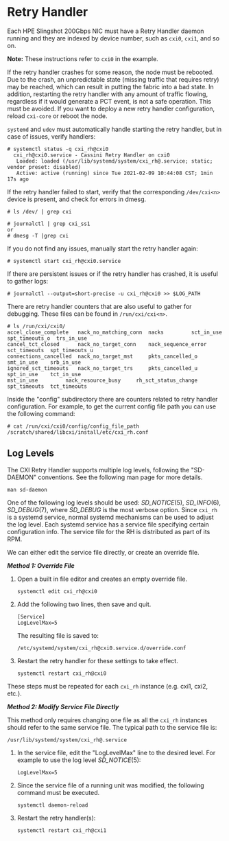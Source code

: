 # Retry Handler

Each HPE Slingshot 200Gbps NIC must have a Retry Handler daemon running and they are indexed by device number, such as `cxi0`, `cxi1`, and so on.

**Note:** These instructions refer to `cxi0` in the example.

If the retry handler crashes for some reason, the node must be rebooted. Due to the crash, an unpredictable state (missing traffic that requires retry) may be reached, which can result in putting the fabric into a bad state. In addition, restarting the retry handler with any amount of traffic flowing, regardless if it would generate a PCT event, is not a safe operation. This must be avoided. If you want to deploy a new retry handler configuration, reload `cxi-core` or reboot the node.

`systemd` and `udev` must automatically handle starting the retry handler, but in case of issues, verify handlers:

```screen
# systemctl status -q cxi_rh@cxi0
  cxi_rh@cxi0.service - Cassini Retry Handler on cxi0
   Loaded: loaded (/usr/lib/systemd/system/cxi_rh@.service; static; vendor preset: disabled)
   Active: active (running) since Tue 2021-02-09 10:44:08 CST; 1min 17s ago
```

If the retry handler failed to start, verify that the corresponding `/dev/cxi<n>` device is present, and check for errors in dmesg.

```screen
# ls /dev/ | grep cxi
```

```screen
# journalctl | grep cxi_ss1
or
# dmesg -T |grep cxi
```

If you do not find any issues, manually start the retry handler again:

```screen
# systemctl start cxi_rh@cxi0.service
```

If there are persistent issues or if the retry handler has crashed, it is useful to gather logs:

```screen
# journalctl --output=short-precise -u cxi_rh@cxi0 >> $LOG_PATH
```

There are retry handler counters that are also useful to gather for debugging. These files can be found in `/run/cxi/cxi<n>`.

```screen
# ls /run/cxi/cxi0/
accel_close_complete   nack_no_matching_conn  nacks         sct_in_use    spt_timeouts_o  trs_in_use
cancel_tct_closed      nack_no_target_conn    nack_sequence_error   sct_timeouts  spt_timeouts_u
connections_cancelled  nack_no_target_mst     pkts_cancelled_o      smt_in_use    srb_in_use
ignored_sct_timeouts   nack_no_target_trs     pkts_cancelled_u      spt_in_use    tct_in_use
mst_in_use         nack_resource_busy     rh_sct_status_change  spt_timeouts  tct_timeouts
```

Inside the "config" subdirectory there are counters related to retry handler configuration. For example, to get the current config file path you can use the following command:

```screen
# cat /run/cxi/cxi0/config/config_file_path
/scratch/shared/libcxi/install/etc/cxi_rh.conf
```

## Log Levels

The CXI Retry Handler supports multiple log levels, following the "SD-DAEMON" conventions. See the following man page for more details.

```screen
man sd-daemon
```

One of the following log levels should be used: _SD_NOTICE_(5), _SD_INFO_(6), _SD_DEBUG_(7), where _SD_DEBUG_ is the most verbose option. Since `cxi_rh` is a systemd service, normal systemd mechanisms can be used to adjust the log level. Each systemd service has a service file specifying certain configuration info. The service file for the RH is distributed as part of its RPM.

We can either edit the service file directly, or create an override file.

_**Method 1: Override File**_

1. Open a built in file editor and creates an empty override file.

   ```screen
   systemctl edit cxi_rh@cxi0
   ```

2. Add the following two lines, then save and quit.

   ```screen
   [Service]
   LogLevelMax=5
   ```

   The resulting file is saved to:

   ```screen
   /etc/systemd/system/cxi_rh@cxi0.service.d/override.conf
   ```

3. Restart the retry handler for these settings to take effect.

   ```screen
   systemctl restart cxi_rh@cxi0
   ```

These steps must be repeated for each `cxi_rh` instance (e.g. cxi1, cxi2, etc.).

_**Method 2: Modify Service File Directly**_

This method only requires changing one file as all the `cxi_rh` instances should refer to the same service file. The typical path to the service file is:

```screen
/usr/lib/systemd/system/cxi_rh@.service
```

1. In the service file, edit the "LogLevelMax" line to the desired level. For example to use the log level _SD_NOTICE_(5):

   ```screen
   LogLevelMax=5
   ```

2. Since the service file of a running unit was modified, the following command must be executed.

   ```screen
   systemctl daemon-reload
   ```

3. Restart the retry handler(s):

   ```screen
   systemctl restart cxi_rh@cxi1
   ```
